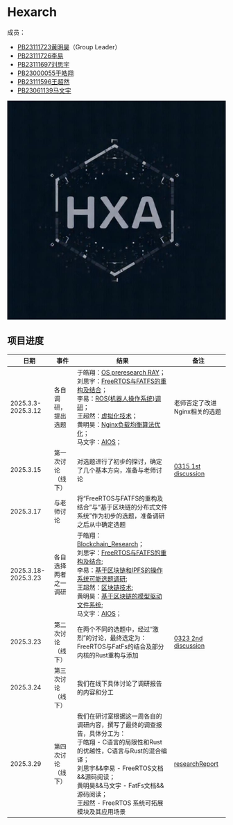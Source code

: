 # Hexarch
成员：
+ [PB23111723黄明昊](https://github.com/VideoBus66)（Group Leader）
+ [PB23111726李易](https://github.com/Leeyiiii)
+ [PB23111697刘思宇](https://github.com/MrKyomoto)
+ [PB23000055于皓翔](https://github.com/Parfait5)
+ [PB23111596王超然](https://github.com/cmdyc)
+ [PB23061139马文宇](https://github.com/LUNACY72)

![Group LOGO](https://github.com/OSH-2025/hexarch/blob/master/asset/group_logo.jpg)

## 项目进度
| 日期      | 事件     | 结果                                                    | 备注           |
| --------- | -------- | ------------------------------------------------------- | -------------- |
|2025.3.3-2025.3.12|各自调研，提出选题|于皓翔：[OS preresearch RAY](https://github.com/OSH-2025/hexarch/blob/master/docs/preResearch/%E4%BA%8E%E7%9A%93%E7%BF%94_OS_preresearch_RAY.pdf)；<br>刘思宇：[FreeRTOS与FATFS的重构及结合](https://github.com/OSH-2025/hexarch/blob/master/docs/preResearch/%E5%88%98%E6%80%9D%E5%AE%87_freeRTOS%20%26%20FatFs%E7%BB%93%E5%90%88%E4%BB%A5%E5%8F%8A%E9%87%8D%E6%9E%84%E7%9A%84%E5%8F%AF%E8%A1%8C%E6%80%A7%E6%8E%A2%E8%AE%A8.pdf)；<br>李易：[ROS(机器人操作系统)调研](https://github.com/OSH-2025/hexarch/blob/master/docs/preResearch/%E6%9D%8E%E6%98%93-ROS.md)；<br>王超然：[虚拟化技术](https://github.com/OSH-2025/hexarch/blob/master/docs/preResearch/%E7%8E%8B%E8%B6%85%E7%84%B6-%E8%99%9A%E6%8B%9F%E5%8C%96%E6%8A%80%E6%9C%AF.md)；<br>黄明昊：[Nginx负载均衡算法优化](https://github.com/OSH-2025/hexarch/blob/master/docs/preResearch/%E9%BB%84%E6%98%8E%E6%98%8A-Nginx%E5%8F%8D%E5%90%91%E4%BB%A3%E7%90%86%E7%9A%84%E8%B4%9F%E8%BD%BD%E5%9D%87%E8%A1%A1%E7%AE%97%E6%B3%95%E4%BC%98%E5%8C%96%E4%B8%8E%E5%AE%9E%E7%8E%B0.pdf)；<br>马文宇：[AIOS](https://github.com/OSH-2025/hexarch/blob/master/docs/preResearch/%E9%A9%AC%E6%96%87%E5%AE%87-AIOS.pdf)；|老师否定了改进Nginx相关的选题|
|2025.3.15|第一次讨论（线下）|对选题进行了初步的探讨，确定了几个基本方向，准备与老师讨论| [0315 1st discussion](https://github.com/OSH-2025/hexarch/blob/master/docs/discussion/0315_1st_discussion.md)|
|2025.3.17|与老师讨论|将“FreeRTOS与FATFS的重构及结合”与“基于区块链的分布式文件系统”作为初步的选题，准备调研之后从中确定选题||
|2025.3.18-2025.3.23|各自选择两者之一调研|于皓翔：[Blockchain_Research](https://github.com/OSH-2025/hexarch/blob/master/docs/preResearch/%E4%BA%8E%E7%9A%93%E7%BF%94_Blockchain_Research.pdf)；<br>刘思宇：[FreeRTOS与FATFS的重构及结合](https://github.com/OSH-2025/hexarch/blob/master/docs/preResearch/%E5%88%98%E6%80%9D%E5%AE%87_freeRTOS%20%26%20FatFs%E7%BB%93%E5%90%88%E4%BB%A5%E5%8F%8A%E9%87%8D%E6%9E%84%E7%9A%84%E5%8F%AF%E8%A1%8C%E6%80%A7%E6%8E%A2%E8%AE%A8.pdf);<br>李易：[基于区块链和IPFS的操作系统可能选题调研](https://github.com/OSH-2025/hexarch/blob/master/docs/preResearch/%E6%9D%8E%E6%98%93-%E5%9F%BA%E4%BA%8E%E5%8C%BA%E5%9D%97%E9%93%BE%E5%92%8CIPFS%E7%9A%84%E6%93%8D%E4%BD%9C%E7%B3%BB%E7%BB%9F%E5%8F%AF%E8%83%BD%E9%80%89%E9%A2%98%E8%B0%83%E7%A0%94.md);<br>王超然：[区块链技术](https://github.com/OSH-2025/hexarch/blob/master/docs/preResearch/%E7%8E%8B%E8%B6%85%E7%84%B6-%E5%8C%BA%E5%9D%97%E9%93%BE%E6%8A%80%E6%9C%AF.md);<br>黄明昊：[基于区块链的模型驱动文件系统](https://github.com/OSH-2025/hexarch/blob/master/docs/preResearch/%E9%BB%84%E6%98%8E%E6%98%8A-%E5%9F%BA%E4%BA%8E%E5%8C%BA%E5%9D%97%E9%93%BE%E7%9A%84%E6%A8%A1%E5%9E%8B%E9%A9%B1%E5%8A%A8%E6%96%87%E4%BB%B6%E7%B3%BB%E7%BB%9F.pdf);<br>马文宇：[AIOS](https://github.com/OSH-2025/hexarch/blob/master/docs/preResearch/%E9%A9%AC%E6%96%87%E5%AE%87-AIOS.pdf)；||
|2025.3.23|第二次讨论（线下）|在两个不同的选题中，经过“激烈”的讨论，最终选定为：FreeRTOS与FatFs的结合及部分内核的Rust重构与添加| [0323 2nd discussion](https://github.com/OSH-2025/hexarch/blob/master/docs/discussion/0323_2nd_discussion.md)|
|2025.3.24|第三次讨论（线下）|我们在线下具体讨论了调研报告的内容和分工||
|2025.3.29|第四次讨论（线下）|我们在研讨室根据这一周各自的调研内容，撰写了最终的调查报告，具体分工为：<br>于皓翔 - C语言的局限性和Rust的优越性，C语言与Rust的混合编译；<br>刘思宇&&李易 - FreeRTOS文档&&源码阅读；<br>黄明昊&&马文宇 - FatFs文档&&源码阅读；<br>王超然 - FreeRTOS 系统可拓展模块及其应用场景|[researchReport](https://github.com/OSH-2025/hexarch/blob/master/docs/research%20report/%E8%B0%83%E7%A0%94%E6%8A%A5%E5%91%8A%20-%20FreeRTOS%E4%B8%8EFatFs%E7%9A%84%E7%BB%93%E5%90%88%E5%8F%8A%E9%83%A8%E5%88%86%E5%86%85%E6%A0%B8%E7%9A%84Rust%E9%87%8D%E6%9E%84%E4%B8%8E%E6%B7%BB%E5%8A%A0.pdf)|
